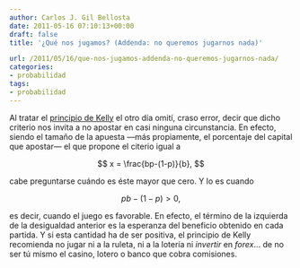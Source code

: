 ```yaml
---
author: Carlos J. Gil Bellosta
date: 2011-05-16 07:10:13+00:00
draft: false
title: '¿Qué nos jugamos? (Addenda: no queremos jugarnos nada)'

url: /2011/05/16/que-nos-jugamos-addenda-no-queremos-jugarnos-nada/
categories:
- probabilidad
tags:
- probabilidad
---
```


Al tratar el [principio de Kelly](http://www.datanalytics.com/2011/05/12/que-nos-jugamos/) el otro día omití, craso error, decir que dicho criterio nos invita a no apostar en casi ninguna circunstancia. En efecto, siendo el tamaño de la apuesta —más propiamente, el porcentaje del capital que apostar— el que propone el citerio igual a



$$ x = \frac{bp-(1-p)}{b}, $$



cabe preguntarse cuándo es éste mayor que cero. Y lo es cuando



$$pb - (1-p) > 0, $$



es decir, cuando el juego es favorable. En efecto, el término de la izquierda de la desigualdad anterior es la esperanza del beneficio obtenido en cada partida. Y si esta cantidad ha de ser positiva, el principio de Kelly recomienda no jugar ni a la ruleta, ni a la lotería ni _invertir_ en _forex_... de no ser tú mismo el casino, lotero o banco que cobra comisiones.
